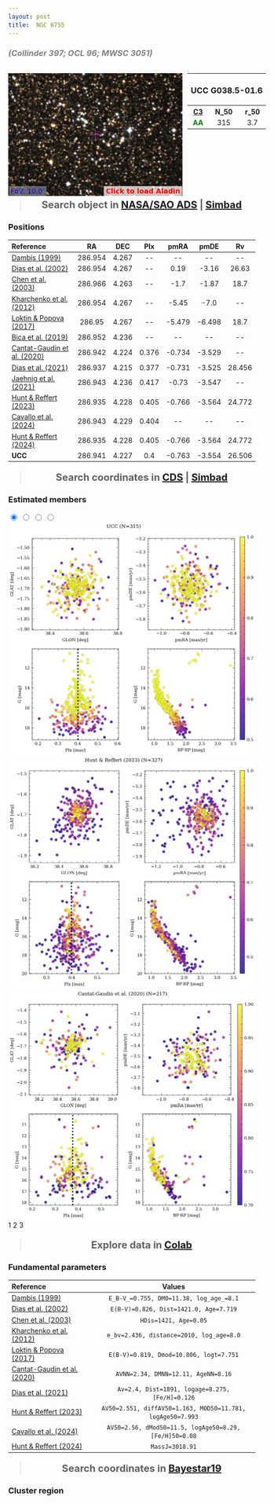 ```yaml
---
layout: post
title:  NGC 6755
---
```

<h3><span style="color: #808080;"><i>(Collinder 397; OCL 96; MWSC 3051)</i></span></h3><div style="display: flex; justify-content: space-between; width:720px;height:250px">
<div style="text-align: center;">

<!-- Static image + data attributes for FOV and target -->
<img id="aladin_img"
     data-umami-event="aladin_load"
     src="https://raw.githubusercontent.com/ucc23/Q1N/main/plots/aladin/ngc6755.webp"
     alt="Click to load Aladin Lite" 
     style="width:355px;height:250px; cursor: pointer;"
     data-fov="0.123" 
     data-target="286.941 4.227"/>
<!-- Div to contain Aladin Lite viewer -->
<div id="aladin-lite-div" style="width:355px;height:250px;display:none;"></div>
<!-- Aladin Lite script (will be loaded after the image is clicked) -->
<script src="{{ site.baseurl }}/scripts/aladin_load.js"></script>

</div>
<!-- Left block -->

<table style="width:355px;height:250px;">
  <!-- Row 1 (title) -->
  <tr>
    <td colspan="5"><h3>UCC G038.5-01.6</h3></td>
  </tr>
  <!-- Row 2 -->
  <tr>
    <th style="text-align: center;"><a href="https://ucc.ar/faq#what-is-the-c3-parameter" title="Combined class">C3</a></th>
    <th style="text-align: center;"><div title="Stars with membership probability >50%">N_50</div></th>
    <th style="text-align: center;"><div title="Radius that contains half the members [arcmin]">r_50</div></th>
  </tr>
  <!-- Row 3 -->
  <tr>
    <td style="text-align: center;"><span style="color: green; font-weight: bold;">A</span><span style="color: green; font-weight: bold;">A</span></td>
    <td style="text-align: center;">315</td>
    <td style="text-align: center;">3.7</td>
  </tr>
</table>
</div>

> <p style="text-align:center; font-weight: bold; font-size:20px">Search object in <a data-umami-event="nasa_search" href="https://ui.adsabs.harvard.edu/search/q=%20collection%3Aastronomy%20body%3A%22NGC%206755%22&sort=date%20desc%2C%20bibcode%20desc&p_=0" target="_blank">NASA/SAO ADS</a> | <a data-umami-event="simbad_search" href="https://simbad.cds.unistra.fr/simbad/sim-id-refs?Ident=ngc6755" target="_blank">Simbad</a></p>


### Positions

| Reference    | RA    | DEC   | Plx  | pmRA  | pmDE   |  Rv  |
| :---         | :---: | :---: | :---: | :---: | :---: | :---: |
|[Dambis (1999)](https://ui.adsabs.harvard.edu/abs/1999AstL...25....7D) | 286.954 | 4.267 | -- | -- | -- | -- |
|[Dias et al. (2002)](https://ui.adsabs.harvard.edu/abs/2002A%26A...389..871D) | 286.954 | 4.267 | -- | 0.19 | -3.16 | 26.63 |
|[Chen et al. (2003)](https://ui.adsabs.harvard.edu/abs/2003AJ....125.1397C) | 286.966 | 4.263 | -- | -1.7 | -1.87 | 18.7 |
|[Kharchenko et al. (2012)](https://ui.adsabs.harvard.edu/abs/2012A%26A...543A.156K) | 286.954 | 4.267 | -- | -5.45 | -7.0 | -- |
|[Loktin & Popova (2017)](https://ui.adsabs.harvard.edu/abs/2017AstBu..72..257L) | 286.95 | 4.267 | -- | -5.479 | -6.498 | 18.7 |
|[Bica et al. (2019)](https://ui.adsabs.harvard.edu/abs/2019AJ....157...12B) | 286.952 | 4.236 | -- | -- | -- | -- |
|[Cantat-Gaudin et al. (2020)](https://ui.adsabs.harvard.edu/abs/2020A%26A...640A...1C) | 286.942 | 4.224 | 0.376 | -0.734 | -3.529 | -- |
|[Dias et al. (2021)](https://ui.adsabs.harvard.edu/abs/2021MNRAS.504..356D) | 286.937 | 4.215 | 0.377 | -0.731 | -3.525 | 28.456 |
|[Jaehnig et al. (2021)](https://ui.adsabs.harvard.edu/abs/2021ApJ...923..129J) | 286.943 | 4.236 | 0.417 | -0.73 | -3.547 | -- |
|[Hunt & Reffert (2023)](https://ui.adsabs.harvard.edu/abs/2023A%26A...673A.114H) | 286.935 | 4.228 | 0.405 | -0.766 | -3.564 | 24.772 |
|[Cavallo et al. (2024)](https://ui.adsabs.harvard.edu/abs/2024AJ....167...12C) | 286.943 | 4.229 | 0.404 | -- | -- | -- |
|[Hunt & Reffert (2024)](https://ui.adsabs.harvard.edu/abs/2024A%26A...686A..42H) | 286.935 | 4.228 | 0.405 | -0.766 | -3.564 | 24.772 |
| **UCC** |286.941 | 4.227 | 0.4 | -0.763 | -3.554 | 26.506 |

> <p style="text-align:center; font-weight: bold; font-size:20px">Search coordinates in <a data-umami-event="cds_coord_search" href="https://cdsportal.u-strasbg.fr/?target=286.941,+4.227" target="_blank">CDS</a> | <a data-umami-event="simbad_coord_search" href="https://simbad.cds.unistra.fr/mobile/object_list.html?coord=286.941%204.227&output=json&radius=5&userEntry=ngc6755" target="_blank">Simbad</a></p>

### Estimated members

<div class="carousel">
<input type="radio" name="radio-btn" id="slide1" checked>
<input type="radio" name="radio-btn" id="slide1">
<input type="radio" name="radio-btn" id="slide2">
<input type="radio" name="radio-btn" id="slide3">
<div class="slides">
<div class="slide">
<a href="https://raw.githubusercontent.com/ucc23/Q1N/main/plots/UCC/ngc6755.webp" target="_blank">
<img src="https://raw.githubusercontent.com/ucc23/Q1N/main/plots/UCC/ngc6755.webp" alt="NGC 6755 UCC">
</a>
</div>
<div class="slide">
<a href="https://raw.githubusercontent.com/ucc23/Q1N/main/plots/HUNT23/ngc6755.webp" target="_blank">
<img src="https://raw.githubusercontent.com/ucc23/Q1N/main/plots/HUNT23/ngc6755.webp" alt="NGC 6755 HUNT23">
</a>
</div>
<div class="slide">
<a href="https://raw.githubusercontent.com/ucc23/Q1N/main/plots/CANTAT20/ngc6755.webp" target="_blank">
<img src="https://raw.githubusercontent.com/ucc23/Q1N/main/plots/CANTAT20/ngc6755.webp" alt="NGC 6755 CANTAT20">
</a>
</div>
</div>
<div class="indicators">
<label for="slide1">1</label>
<label for="slide2">2</label>
<label for="slide3">3</label>
</div>
</div>


> <p style="text-align:center; font-weight: bold; font-size:20px">Explore data in <a data-umami-event="colab" href="https://colab.research.google.com/github/ucc23/ucc/blob/main/assets/notebook.ipynb" target="_blank">Colab</a></p>


### Fundamental parameters

| Reference |  Values |
| :---      |  :---:  |
| [Dambis (1999)](https://ui.adsabs.harvard.edu/abs/1999AstL...25....7D) | `E_B-V_=0.755, DM0=11.38, log_age_=8.1` |
| [Dias et al. (2002)](https://ui.adsabs.harvard.edu/abs/2002A%26A...389..871D) | `E(B-V)=0.826, Dist=1421.0, Age=7.719` |
| [Chen et al. (2003)](https://ui.adsabs.harvard.edu/abs/2003AJ....125.1397C) | `HDis=1421, Age=0.05` |
| [Kharchenko et al. (2012)](https://ui.adsabs.harvard.edu/abs/2012A%26A...543A.156K) | `e_bv=2.436, distance=2010, log_age=8.0` |
| [Loktin & Popova (2017)](https://ui.adsabs.harvard.edu/abs/2017AstBu..72..257L) | `E(B-V)=0.819, Dmod=10.806, logt=7.751` |
| [Cantat-Gaudin et al. (2020)](https://ui.adsabs.harvard.edu/abs/2020A%26A...640A...1C) | `AVNN=2.34, DMNN=12.11, AgeNN=8.16` |
| [Dias et al. (2021)](https://ui.adsabs.harvard.edu/abs/2021MNRAS.504..356D) | `Av=2.4, Dist=1891, logage=8.275, [Fe/H]=0.126` |
| [Hunt & Reffert (2023)](https://ui.adsabs.harvard.edu/abs/2023A%26A...673A.114H) | `AV50=2.551, diffAV50=1.163, MOD50=11.781, logAge50=7.993` |
| [Cavallo et al. (2024)](https://ui.adsabs.harvard.edu/abs/2024AJ....167...12C) | `AV50=2.56, dMod50=11.5, logAge50=8.29, [Fe/H]50=0.08` |
| [Hunt & Reffert (2024)](https://ui.adsabs.harvard.edu/abs/2024A%26A...686A..42H) | `MassJ=3018.91` |

> <p style="text-align:center; font-weight: bold; font-size:20px">Search coordinates in <a data-umami-event="bayestar" href="http://argonaut.skymaps.info/query?lon=38.556%20&lat=-1.694&coordsys=gal&mapname=bayestar2019" target="_blank">Bayestar19</a></p>


### Cluster region

<html lang="en">
  <body>
    <center>
    <div id="plot-params"
         data-oc-name="ngc6755"
         data-ra-center="286.94"
         data-dec-center="4.22"
         data-rad-deg="3.7"
         data-plx="0.4">
    </div>
    <div id="plot-container">
        <div id="plot"></div>
    </div>
    <script defer type="module" src="{{ site.baseurl }}/scripts/radec_scatter.js"></script>
    </center>
  </body>
</html>
<br>
